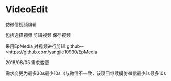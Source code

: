 # VideoEdit
 
仿微信视频编辑

包括选择视频 剪辑视频 保存视频

采用EpMedia 对视频进行剪辑 github-->https://github.com/yangjie10930/EpMedia

2018/08/05 需求变更

需求变更为最多30s最少10s（与微信不一致，该项目继续模仿微信最少1s最多10s


